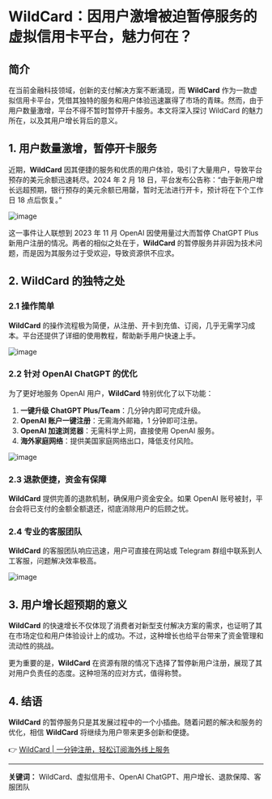 # WildCard：因用户激增被迫暂停服务的虚拟信用卡平台，魅力何在？

## 简介

在当前金融科技领域，创新的支付解决方案不断涌现，而 **WildCard** 作为一款虚拟信用卡平台，凭借其独特的服务和用户体验迅速赢得了市场的青睐。然而，由于用户数量激增，平台不得不暂时暂停开卡服务。本文将深入探讨 WildCard 的魅力所在，以及其用户增长背后的意义。

## 1. 用户数量激增，暂停开卡服务

近期，**WildCard** 因其便捷的服务和优质的用户体验，吸引了大量用户，导致平台预存的美元余额迅速耗尽。2024 年 2 月 18 日，平台发布公告称：“由于新用户增长远超预期，银行预存的美元余额已用罄，暂时无法进行开卡，预计将在下个工作日 18 点后恢复。”

![image](https://bbtdd.com/img/037091259.webp)

这一事件让人联想到 2023 年 11 月 OpenAI 因使用量过大而暂停 ChatGPT Plus 新用户注册的情况。两者的相似之处在于，**WildCard** 的暂停服务并非因为技术问题，而是因为其服务过于受欢迎，导致资源供不应求。

## 2. WildCard 的独特之处

### 2.1 操作简单

**WildCard** 的操作流程极为简便，从注册、开卡到充值、订阅，几乎无需学习成本。平台还提供了详细的使用教程，帮助新手用户快速上手。

![image](https://bbtdd.com/img/6432779352132.webp)

### 2.2 针对 OpenAI ChatGPT 的优化

为了更好地服务 OpenAI 用户，**WildCard** 特别优化了以下功能：

1. **一键升级 ChatGPT Plus/Team**：几分钟内即可完成升级。
2. **OpenAI 账户一键注册**：无需海外邮箱，1 分钟即可注册。
3. **OpenAI 加速浏览器**：无需科学上网，直接使用 OpenAI 服务。
4. **海外家庭网络**：提供美国家庭网络出口，降低支付风险。

![image](https://bbtdd.com/img/090801420807.webp)

### 2.3 退款便捷，资金有保障

**WildCard** 提供完善的退款机制，确保用户资金安全。如果 OpenAI 账号被封，平台会将已支付的金额全额退还，彻底消除用户的后顾之忧。

### 2.4 专业的客服团队

**WildCard** 的客服团队响应迅速，用户可直接在网站或 Telegram 群组中联系到人工客服，问题解决效率极高。

![image](https://bbtdd.com/img/59564766.webp)

## 3. 用户增长超预期的意义

**WildCard** 的快速增长不仅体现了消费者对新型支付解决方案的需求，也证明了其在市场定位和用户体验设计上的成功。不过，这种增长也给平台带来了资金管理和流动性的挑战。

更为重要的是，**WildCard** 在资源有限的情况下选择了暂停新用户注册，展现了其对用户负责任的态度。这种坦荡的应对方式，值得称赞。

## 4. 结语

**WildCard** 的暂停服务只是其发展过程中的一个小插曲。随着问题的解决和服务的优化，相信 **WildCard** 将继续为用户带来更多创新和便捷。

👉 [WildCard | 一分钟注册，轻松订阅海外线上服务](https://bbtdd.com/WildCard)

---

**关键词：** WildCard、虚拟信用卡、OpenAI ChatGPT、用户增长、退款保障、客服团队